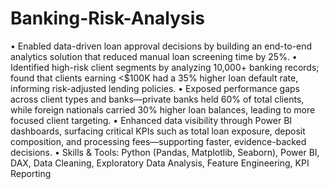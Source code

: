 # Banking-Risk-Analysis
•	Enabled data-driven loan approval decisions by building an end-to-end analytics solution that reduced manual loan screening time by 25%.
•	Identified high-risk client segments by analyzing 10,000+ banking records; found that clients earning <$100K had a 35% higher loan default rate, informing risk-adjusted lending policies.
•	Exposed performance gaps across client types and banks—private banks held 60% of total clients, while foreign nationals carried 30% higher loan balances, leading to more focused client targeting.
•	Enhanced data visibility through Power BI dashboards, surfacing critical KPIs such as total loan exposure, deposit composition, and processing fees—supporting faster, evidence-backed decisions.
•	Skills & Tools: Python (Pandas, Matplotlib, Seaborn), Power BI, DAX, Data Cleaning, Exploratory Data Analysis, Feature Engineering, KPI Reporting

